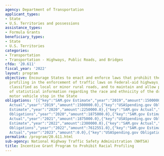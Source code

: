 ```yaml
---
agency: Department of Transportation
applicant_types:
- State
- U.S. Territories and possessions
assistance_types:
- Formula Grants
beneficiary_types:
- State
- U.S. Territories
categories:
- Transportation
- Transportation - Highways, Public Roads, and Bridges
cfda: '20.611'
fiscal_year: '2022'
layout: program
objective: Encourage States to enact and enforce laws that prohibit the use of racial
  profiling in the enforcement of traffic laws on Federal-aid highways, except those
  classified as local or minor rural roads, and to maintain and allow public inspection
  of statistical information regarding the race and ethnicity of the driver for each
  motor vehicle stop in the State
obligations: '[{"key":"SAM.gov Estimate","year":"2019","amount":1500000.0},{"key":"SAM.gov
  Actual","year":"2019","amount":1500000.0},{"key":"USASpending.gov Obligations","year":"2019","amount":0.0},{"key":"SAM.gov
  Estimate","year":"2020","amount":2250000.0},{"key":"SAM.gov Actual","year":"2020","amount":2250000.0},{"key":"USASpending.gov
  Obligations","year":"2020","amount":1875000.0},{"key":"SAM.gov Estimate","year":"2021","amount":1875000.0},{"key":"SAM.gov
  Actual","year":"2021","amount":1875000.0},{"key":"USASpending.gov Obligations","year":"2021","amount":1500000.0},{"key":"SAM.gov
  Estimate","year":"2022","amount":2300000.0},{"key":"SAM.gov Actual","year":"2022","amount":8050000.0},{"key":"USASpending.gov
  Obligations","year":"2022","amount":7612551.0},{"key":"SAM.gov Estimate","year":"2023","amount":8625000.0},{"key":"SAM.gov
  Actual","year":"2023","amount":0.0},{"key":"USASpending.gov Obligations","year":"2023","amount":7915752.93}]'
permalink: /program/20.611.html
sub-agency: National Highway Traffic Safety Administration (NHTSA)
title: Incentive Grant Program to Prohibit Racial Profiling
---
```


